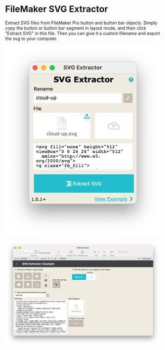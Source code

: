 # FileMaker SVG Extractor

Extract SVG files from FileMaker Pro button and button bar objects. Simply copy the button or button bar segment in layout mode, and then click "Extract SVG" in this file. Then you can give it a custom filename and export the svg to your computer.

[![screenshot](readme-files/main-screen.png)](main-screen.png)

[![screenshot](readme-files/examples-screen.png)](examples-screen.png)
